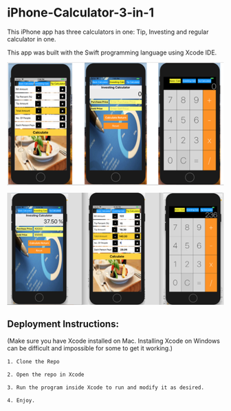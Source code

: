 # iPhone-Calculator-3-in-1

This iPhone app has three calculators in one: Tip, Investing and regular calculator in one.

This app was built with the Swift programming language using Xcode IDE. 

![Alt text](iphonecalc.png?raw=true "Title")


![Alt text](3in1Calc.png?raw=true "Title")


## Deployment Instructions: 
(Make sure you have Xcode installed on Mac. Installing Xcode on Windows can be difficult and impossible for some to get it working.)

```
1. Clone the Repo
```
```
2. Open the repo in Xcode
```
```
3. Run the program inside Xcode to run and modify it as desired.
```
```
4. Enjoy.
```
 